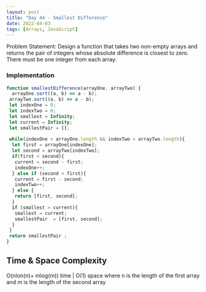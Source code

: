 ```yaml
---
layout: post
title: "Day 44 - Smallest Difference"
date: 2022-04-03
tags: [Arrays, JavaScript]
---
```

Problem Statement: Design a function that takes two non-empty arrays and returns the pair of integers whose absolute difference is closest to zero. There must be one integer from each array.

### Implementation

```js
function smallestDifference(arrayOne, arrayTwo) {
  arrayOne.sort((a, b) => a - b);
 arrayTwo.sort((a, b) => a - b);
 let indexOne = 0;
 let indexTwo = 0;
 let smallest = Infinity;
 let current = Infinity;
 let smallestPair = [];
 
 while(indexOne < arrayOne.length && indexTwo < arrayTwo.length){
  let first = arrayOne[indexOne];
  let second = arrayTwo[indexTwo];
  if(first < second){
   current = second - first;
   indexOne++;
  } else if (second < first){
   current = first - second;
   indexTwo++;
  } else {
   return [first, second];
  }
  if (smallest > current){
   smallest = current;
   smallestPair  = [first, second];
  }
 }
 return smallestPair ;
}

```

## Time & Space Complexity

O(nlon(n)+ mlog(m)) time | O(1) space where n is the length of the first array and m is the length of the second array
